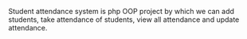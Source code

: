
Student attendance system  is php OOP project by which we can add students, take attendance of students, view all attendance and update attendance.
